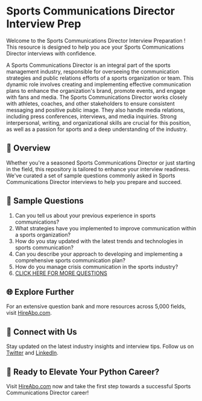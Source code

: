 # Sports Communications Director Interview Prep

Welcome to the Sports Communications Director Interview Preparation ! This resource is designed to help you ace your Sports Communications Director interviews with confidence.

A Sports Communications Director is an integral part of the sports management industry, responsible for overseeing the communication strategies and public relations efforts of a sports organization or team. This dynamic role involves creating and implementing effective communication plans to enhance the organization's brand, promote events, and engage with fans and media. The Sports Communications Director works closely with athletes, coaches, and other stakeholders to ensure consistent messaging and positive public image. They also handle media relations, including press conferences, interviews, and media inquiries. Strong interpersonal, writing, and organizational skills are crucial for this position, as well as a passion for sports and a deep understanding of the industry.

## 🚀 Overview

Whether you're a seasoned Sports Communications Director or just starting in the field, this repository is tailored to enhance your interview readiness. We've curated a set of sample questions commonly asked in Sports Communications Director interviews to help you prepare and succeed.

## 📝 Sample Questions

1. Can you tell us about your previous experience in sports communications?
2. What strategies have you implemented to improve communication within a sports organization?
3. How do you stay updated with the latest trends and technologies in sports communication?
4. Can you describe your approach to developing and implementing a comprehensive sports communication plan?
5. How do you manage crisis communication in the sports industry?
6. [CLICK HERE FOR MORE QUESTIONS](https://hireabo.com/job/15_2_17/Sports%20Communications%20Director)

## 🌐 Explore Further

For an extensive question bank and more resources across 5,000 fields, visit [HireAbo.com](https://www.hireabo.com).

## 📱 Connect with Us

Stay updated on the latest industry insights and interview tips. Follow us on [Twitter](https://twitter.com/hireabo) and [LinkedIn](https://www.linkedin.com/in/hire-abo-3609972a8/).

## 🚀 Ready to Elevate Your Python Career?

Visit [HireAbo.com](https://www.hireabo.com) now and take the first step towards a successful Sports Communications Director career!
